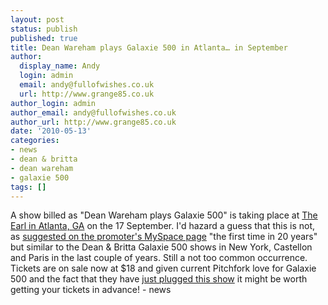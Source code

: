 ```yaml
---
layout: post
status: publish
published: true
title: Dean Wareham plays Galaxie 500 in Atlanta… in September
author:
  display_name: Andy
  login: admin
  email: andy@fullofwishes.co.uk
  url: http://www.grange85.co.uk
author_login: admin
author_email: andy@fullofwishes.co.uk
author_url: http://www.grange85.co.uk
date: '2010-05-13'
categories:
- news
- dean & britta
- dean wareham
- galaxie 500
tags: []
---
```

<div>A show billed as <span class="removed_link" title="http://www.badearl.com/content/additional_info?event_id=1145">"Dean Wareham plays Galaxie 500"</span> is taking place at <a href="http://www.badearl.com/">The Earl in Atlanta, GA</a> on the 17 September. I&#39;d hazard a guess that this is not, as <a href="http://blogs.myspace.com/index.cfm?fuseaction=blog.view&friendId=49797254&blogId=533878250">suggested on the promoter&#39;s MySpace page</a> "the first time in 20 years" but similar to the Dean & Britta Galaxie 500 shows in New York, Castellon and Paris in the last couple of years. Still a not too common occurrence. Tickets are on sale now at $18 and given current Pitchfork love for Galaxie 500 and the fact that they have <a href="http://pitchfork.com/news/38766-dean-wareham-to-play-galaxie-500-songs-at-one-off-atlanta-show/">just plugged this show</a> it might be worth <span class="removed_link" title="http://www.ticketalternative.com/Events/11206.aspx">getting your tickets in advance</span>!
- news
</p></div>
